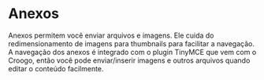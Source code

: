 # Anexos

Anexos permitem você enviar arquivos e imagens. Ele cuida do redimensionamento de imagens para thumbnails para facilitar a navegação. A navegação dos anexos é integrado com o plugin TinyMCE que vem com o Croogo, então você pode enviar/inserir imagens e outros arquivos quando editar o conteúdo facilmente.